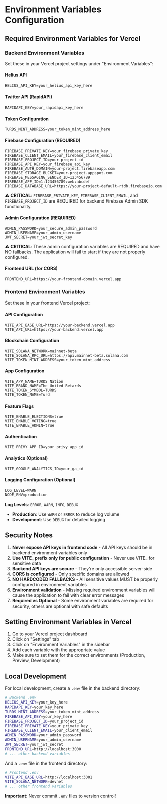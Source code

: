 # Environment Variables Configuration

## Required Environment Variables for Vercel

### Backend Environment Variables

Set these in your Vercel project settings under "Environment Variables":

#### Helius API
```
HELIUS_API_KEY=your_helius_api_key_here
```

#### Twitter API (RapidAPI)
```
RAPIDAPI_KEY=your_rapidapi_key_here
```

#### Token Configuration
```
TURDS_MINT_ADDRESS=your_token_mint_address_here
```

#### Firebase Configuration (REQUIRED)
```
FIREBASE_PRIVATE_KEY=your_firebase_private_key
FIREBASE_CLIENT_EMAIL=your_firebase_client_email
FIREBASE_PROJECT_ID=your-project-id
FIREBASE_API_KEY=your_firebase_api_key
FIREBASE_AUTH_DOMAIN=your-project.firebaseapp.com
FIREBASE_STORAGE_BUCKET=your-project.appspot.com
FIREBASE_MESSAGING_SENDER_ID=123456789
FIREBASE_APP_ID=1:123456789:web:abcdef
FIREBASE_DATABASE_URL=https://your-project-default-rtdb.firebaseio.com
```

**⚠️ CRITICAL**: `FIREBASE_PRIVATE_KEY`, `FIREBASE_CLIENT_EMAIL`, and `FIREBASE_PROJECT_ID` are REQUIRED for backend Firebase Admin SDK functionality.

#### Admin Configuration (REQUIRED)
```
ADMIN_PASSWORD=your_secure_admin_password
ADMIN_USERNAME=your_admin_username
JWT_SECRET=your_jwt_secret_key
```

**⚠️ CRITICAL**: These admin configuration variables are REQUIRED and have NO fallbacks. The application will fail to start if they are not properly configured.

#### Frontend URL (for CORS)
```
FRONTEND_URL=https://your-frontend-domain.vercel.app
```

### Frontend Environment Variables

Set these in your frontend Vercel project:

#### API Configuration
```
VITE_API_BASE_URL=https://your-backend.vercel.app
VITE_API_URL=https://your-backend.vercel.app
```

#### Blockchain Configuration
```
VITE_SOLANA_NETWORK=mainnet-beta
VITE_SOLANA_RPC_URL=https://api.mainnet-beta.solana.com
VITE_TOKEN_MINT_ADDRESS=your_token_mint_address
```

#### App Configuration
```
VITE_APP_NAME=TURDS Nation
VITE_BRAND_NAME=The United Retards
VITE_TOKEN_SYMBOL=TURDS
VITE_TOKEN_NAME=Turd
```

#### Feature Flags
```
VITE_ENABLE_ELECTIONS=true
VITE_ENABLE_VOTING=true
VITE_ENABLE_ADMIN=true
```

#### Authentication
```
VITE_PRIVY_APP_ID=your_privy_app_id
```

#### Analytics (Optional)
```
VITE_GOOGLE_ANALYTICS_ID=your_ga_id
```

#### Logging Configuration (Optional)
```
LOG_LEVEL=WARN
NODE_ENV=production
```

**Log Levels**: `ERROR`, `WARN`, `INFO`, `DEBUG`
- **Production**: Use `WARN` or `ERROR` to reduce log volume
- **Development**: Use `DEBUG` for detailed logging

## Security Notes

1. **Never expose API keys in frontend code** - All API keys should be in backend environment variables only
2. **Use VITE_ prefix only for public configuration** - Never use VITE_ for sensitive data
3. **Backend API keys are secure** - They're only accessible server-side
4. **CORS is configured** - Only specific domains are allowed
5. **NO HARDCODED FALLBACKS** - All sensitive values MUST be properly configured in environment variables
6. **Environment validation** - Missing required environment variables will cause the application to fail with clear error messages
7. **Required vs Optional** - Some environment variables are required for security, others are optional with safe defaults

## Setting Environment Variables in Vercel

1. Go to your Vercel project dashboard
2. Click on "Settings" tab
3. Click on "Environment Variables" in the sidebar
4. Add each variable with the appropriate value
5. Make sure to set them for the correct environments (Production, Preview, Development)

## Local Development

For local development, create a `.env` file in the backend directory:

```bash
# Backend .env
HELIUS_API_KEY=your_key_here
RAPIDAPI_KEY=your_key_here
TURDS_MINT_ADDRESS=your_token_mint_address
FIREBASE_API_KEY=your_key_here
FIREBASE_PROJECT_ID=your_project_id
FIREBASE_PRIVATE_KEY=your_private_key
FIREBASE_CLIENT_EMAIL=your_client_email
ADMIN_PASSWORD=your_admin_password
ADMIN_USERNAME=your_admin_username
JWT_SECRET=your_jwt_secret
FRONTEND_URL=http://localhost:3000
# ... other backend variables
```

And a `.env` file in the frontend directory:

```bash
# Frontend .env
VITE_API_BASE_URL=http://localhost:3001
VITE_SOLANA_NETWORK=devnet
# ... other frontend variables
```

**Important**: Never commit `.env` files to version control!
